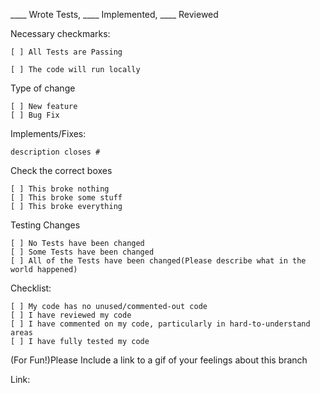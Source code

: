 ____ Wrote Tests, ____ Implemented, ____ Reviewed

Necessary checkmarks:

    [ ] All Tests are Passing

    [ ] The code will run locally

Type of change

    [ ] New feature
    [ ] Bug Fix

Implements/Fixes:

    description closes #

Check the correct boxes

    [ ] This broke nothing
    [ ] This broke some stuff
    [ ] This broke everything

Testing Changes

    [ ] No Tests have been changed
    [ ] Some Tests have been changed
    [ ] All of the Tests have been changed(Please describe what in the world happened)

Checklist:

    [ ] My code has no unused/commented-out code
    [ ] I have reviewed my code
    [ ] I have commented on my code, particularly in hard-to-understand areas
    [ ] I have fully tested my code

(For Fun!)Please Include a link to a gif of your feelings about this branch

Link:
